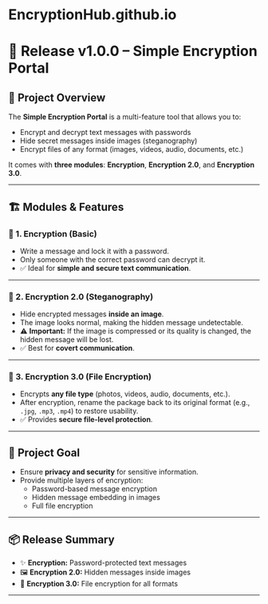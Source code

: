 # EncryptionHub.github.io 

# 🚀 Release v1.0.0 – Simple Encryption Portal

## 🔐 Project Overview
The **Simple Encryption Portal** is a multi-feature tool that allows you to:
- Encrypt and decrypt text messages with passwords  
- Hide secret messages inside images (steganography)  
- Encrypt files of any format (images, videos, audio, documents, etc.)  

It comes with **three modules**: **Encryption**, **Encryption 2.0**, and **Encryption 3.0**.

---

## 🏗️ Modules & Features

### 🔹 1. Encryption (Basic)
- Write a message and lock it with a password.  
- Only someone with the correct password can decrypt it.  
- ✅ Ideal for **simple and secure text communication**.  

---

### 🔹 2. Encryption 2.0 (Steganography)
- Hide encrypted messages **inside an image**.  
- The image looks normal, making the hidden message undetectable.  
- ⚠️ **Important:** If the image is compressed or its quality is changed, the hidden message will be lost.  
- ✅ Best for **covert communication**.  

---

### 🔹 3. Encryption 3.0 (File Encryption)
- Encrypts **any file type** (photos, videos, audio, documents, etc.).  
- After encryption, rename the package back to its original format (e.g., `.jpg`, `.mp3`, `.mp4`) to restore usability.  
- ✅ Provides **secure file-level protection**.  

---

## 🎯 Project Goal
- Ensure **privacy and security** for sensitive information.  
- Provide multiple layers of encryption:  
  - Password-based message encryption  
  - Hidden message embedding in images  
  - Full file encryption  

---

## 📦 Release Summary
- ✨ **Encryption:** Password-protected text messages  
- 🖼️ **Encryption 2.0:** Hidden messages inside images  
- 📂 **Encryption 3.0:** File encryption for all formats  

---
